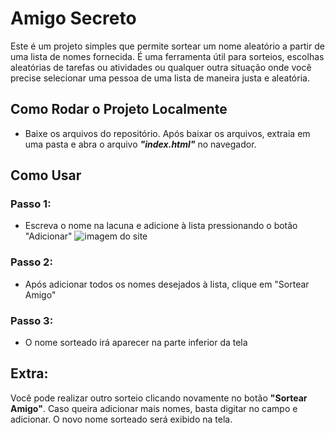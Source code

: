# Amigo Secreto

Este é um projeto simples que permite sortear um nome aleatório a partir de uma lista de nomes fornecida. É uma ferramenta útil para sorteios, escolhas aleatórias de tarefas ou atividades ou qualquer outra situação onde você precise selecionar uma pessoa de uma lista de maneira justa e aleatória.

## Como Rodar o Projeto Localmente
 - Baixe os arquivos do repositório. Após baixar os arquivos, extraia em uma pasta e abra o arquivo ***"index.html"*** no navegador.

## Como Usar

### Passo 1: 
 - Escreva o nome na lacuna e adicione à lista pressionando o botão "Adicionar"
 ![imagem do site](https://github.com/user-attachments/assets/392aa6c4-96f0-438f-9c3c-fa07fca9cecc)

### Passo 2: 
 - Após adicionar todos os nomes desejados à lista, clique em "Sortear Amigo"
 
### Passo 3: 
 - O nome sorteado irá aparecer na parte inferior da tela 

## Extra:
 Você pode realizar outro sorteio clicando novamente no botão **"Sortear Amigo"**. Caso queira adicionar mais nomes, basta digitar no campo e adicionar. O novo nome sorteado será exibido na tela.
